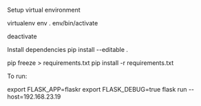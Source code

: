 Setup virtual environment

virtualenv env
. env/bin/activate

deactivate

Install dependencies
pip install --editable .

pip freeze > requirements.txt
pip install -r requirements.txt

To run:

export FLASK_APP=flaskr
export FLASK_DEBUG=true
flask run --host=192.168.23.19
